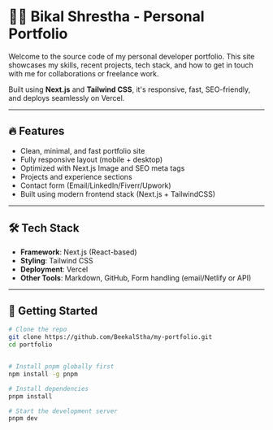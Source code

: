 # 👨‍💻 Bikal Shrestha - Personal Portfolio

Welcome to the source code of my personal developer portfolio. This site showcases my skills, recent projects, tech stack, and how to get in touch with me for collaborations or freelance work.

Built using **Next.js** and **Tailwind CSS**, it's responsive, fast, SEO-friendly, and deploys seamlessly on Vercel.

---

## 🔥 Features

- Clean, minimal, and fast portfolio site
- Fully responsive layout (mobile + desktop)
- Optimized with Next.js Image and SEO meta tags
- Projects and experience sections
- Contact form (Email/LinkedIn/Fiverr/Upwork)
- Built using modern frontend stack (Next.js + TailwindCSS)

---

## 🛠 Tech Stack

- **Framework**: Next.js (React-based)
- **Styling**: Tailwind CSS
- **Deployment**: Vercel
- **Other Tools**: Markdown, GitHub, Form handling (email/Netlify or API)

---

## 🚀 Getting Started

```bash
# Clone the repo
git clone https://github.com/BeekalStha/my-portfolio.git
cd portfolio


# Install pnpm globally first
npm install -g pnpm

# Install dependencies
pnpm install

# Start the development server
pnpm dev
